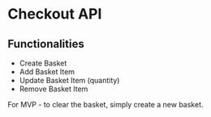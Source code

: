 # Checkout API

## Functionalities



- Create Basket
- Add Basket Item 
- Update Basket Item (quantity)
- Remove Basket Item

For MVP - to clear the basket, simply create a new basket.